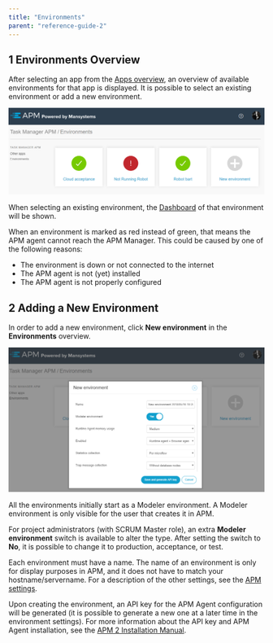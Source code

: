 ```yaml
---
title: "Environments"
parent: "reference-guide-2"
---
```


## 1 Environments Overview

After selecting an app from the [Apps overview](apps), an overview of available environments for that app is displayed. It is possible to select an existing environment or add a new environment.

![](attachments/environments.png)

When selecting an existing environment, the [Dashboard](dashboard) of that environment will be shown.

When an environment is marked as red instead of green, that means the APM agent cannot reach the APM Manager. This could be caused by one of the following reasons:

* The environment is down or not connected to the internet
* The APM agent is not (yet) installed
* The APM agent is not properly configured

## 2 Adding a New Environment

In order to add a new environment, click **New environment** in the **Environments** overview.

![](attachments/new_environment.png)

All the environments initially start as a Modeler environment. A Modeler environment is only visible for the user that creates it in APM.

For project administrators (with SCRUM Master role), an extra **Modeler environment** switch is available to alter the type. After setting the switch to **No**, it is possible to change it to production, acceptance, or test.

Each environment must have a name. The name of an environment is only for display purposes in APM, and it does not have to match your hostname/servername.
For a description of the other settings, see the [APM settings](settings).

Upon creating the environment, an API key for the APM Agent configuration will be generated (it is possible to generate a new one at a later time in the environment settings). For more information about the API key and APM Agent installation, see the [APM 2 Installation Manual](../../installation-guide/ig-2/installation-2).
